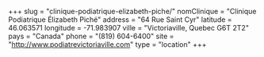 +++
slug = "clinique-podiatrique-elizabeth-piche/"
nomClinique = "Clinique Podiatrique Élizabeth Piché"
address = "64 Rue Saint Cyr"
latitude = 46.063571
longitude = -71.983907
ville = "Victoriaville, Quebec G6T 2T2"
pays = "Canada"
phone = "(819) 604-6400"
site = "http://www.podiatrevictoriaville.com"
type = "location"
+++